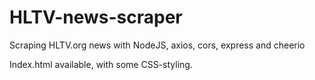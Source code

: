 ﻿# HLTV-news-scraper

Scraping HLTV.org news with NodeJS, axios, cors, express and cheerio

Index.html available, with some CSS-styling.
